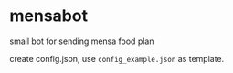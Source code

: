 mensabot
========

small bot for sending mensa food plan

create config.json, use `config_example.json` as template.